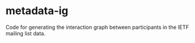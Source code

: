 # metadata-ig
Code for generating the interaction graph between participants in the IETF mailing list data.
